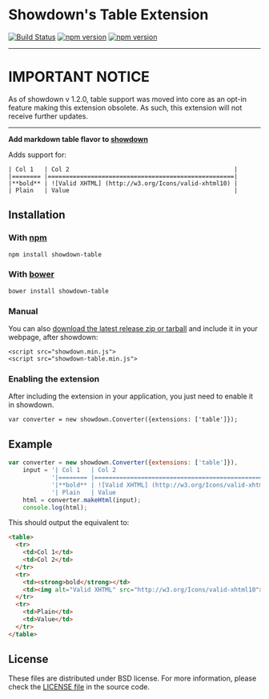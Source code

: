 Showdown's Table Extension
==========================

[![Build Status](https://travis-ci.org/showdownjs/table-extension.svg)](https://travis-ci.org/showdownjs/table-extension) [![npm version](https://badge.fury.io/js/showdown-table.svg)](http://badge.fury.io/js/showdown-table) [![npm version](https://badge.fury.io/bo/showdown-table.svg)](http://badge.fury.io/bo/showdown-table) 

------

# IMPORTANT NOTICE

As of showdown v 1.2.0, table support was moved into core as an opt-in feature making this extension obsolete.
As such, this extension will not receive further updates.

-----
**Add markdown table flavor to [showdown](https://github.com/showdownjs/showdown)**

Adds support for:

    | Col 1   | Col 2                                              |
    |======== |====================================================|
    |**bold** | ![Valid XHTML] (http://w3.org/Icons/valid-xhtml10) |
    | Plain   | Value                                              |



## Installation

### With [npm](http://npmjs.org)

    npm install showdown-table

### With [bower](http://bower.io/)

    bower install showdown-table

### Manual

You can also [download the latest release zip or tarball](https://github.com/showdownjs/table-extension/releases) and include it in your webpage, after showdown:

    <script src="showdown.min.js">
    <script src="showdown-table.min.js">

### Enabling the extension

After including the extension in your application, you just need to enable it in showdown.

    var converter = new showdown.Converter({extensions: ['table']});

## Example

```javascript
var converter = new showdown.Converter({extensions: ['table']}),
    input = '| Col 1   | Col 2                                              |' +
            '|======== |====================================================|' +
            '|**bold** | ![Valid XHTML] (http://w3.org/Icons/valid-xhtml10) |' +
            '| Plain   | Value                                              |';
    html = converter.makeHtml(input);
    console.log(html);
```

This should output the equivalent to:

```html
<table>
  <tr>
    <td>Col 1</td>
    <td>Col 2</td>
  </tr>
  <tr>
    <td><strong>bold</strong></td>
    <td><img alt="Valid XHTML" src="http://w3.org/Icons/valid-xhtml10"></td>
  </tr>
  <tr>
    <td>Plain</td>
    <td>Value</td>
  </tr>
</table>
```

## License
These files are distributed under BSD license. For more information, please check the [LICENSE file](https://github.com/showdownjs/table-extension/blob/master/LICENSE) in the source code.
